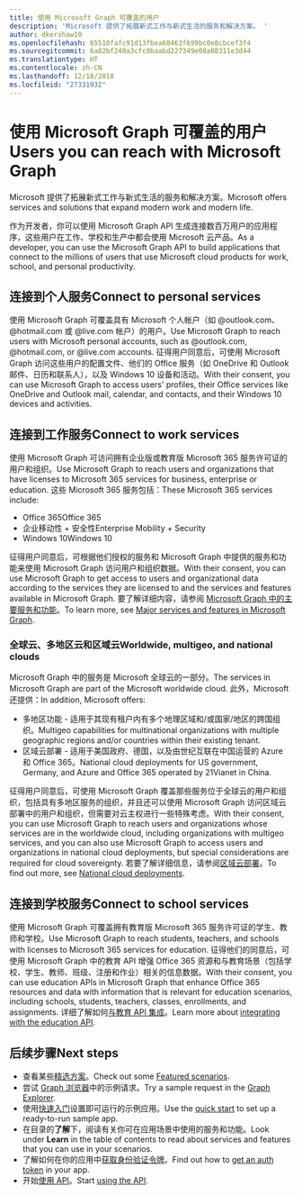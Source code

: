 ```yaml
---
title: 使用 Microsoft Graph 可覆盖的用户
description: 'Microsoft 提供了拓展新式工作与新式生活的服务和解决方案。 '
author: dkershaw10
ms.openlocfilehash: 65510fafc91d13fbea68463f699bc0e8cbcef3f4
ms.sourcegitcommit: 6a82bf240a3cfc0baabd227349e08a08311e3d44
ms.translationtype: HT
ms.contentlocale: zh-CN
ms.lasthandoff: 12/18/2018
ms.locfileid: "27331932"
---
```

# <a name="users-you-can-reach-with-microsoft-graph"></a><span data-ttu-id="8ea47-103">使用 Microsoft Graph 可覆盖的用户</span><span class="sxs-lookup"><span data-stu-id="8ea47-103">Users you can reach with Microsoft Graph</span></span>

<span data-ttu-id="8ea47-104">Microsoft 提供了拓展新式工作与新式生活的服务和解决方案。</span><span class="sxs-lookup"><span data-stu-id="8ea47-104">Microsoft offers services and solutions that expand modern work and modern life.</span></span> 

<span data-ttu-id="8ea47-105">作为开发者，你可以使用 Microsoft Graph API 生成连接数百万用户的应用程序，这些用户在工作、学校和生产中都会使用 Microsoft 云产品。</span><span class="sxs-lookup"><span data-stu-id="8ea47-105">As a developer, you can use the Microsoft Graph API to build applications that connect to the millions of users that use Microsoft cloud products for work, school, and personal productivity.</span></span> 

## <a name="connect-to-personal-services"></a><span data-ttu-id="8ea47-106">连接到个人服务</span><span class="sxs-lookup"><span data-stu-id="8ea47-106">Connect to personal services</span></span>

<span data-ttu-id="8ea47-107">使用 Microsoft Graph 可覆盖具有 Microsoft 个人帐户（如 @outlook.com、@hotmail.com 或 @live.com 帐户）的用户。</span><span class="sxs-lookup"><span data-stu-id="8ea47-107">Use Microsoft Graph to reach users with Microsoft personal accounts, such as @outlook.com, @hotmail.com, or @live.com accounts.</span></span> <span data-ttu-id="8ea47-108">征得用户同意后，可使用 Microsoft Graph 访问这些用户的配置文件、他们的 Office 服务（如 OneDrive 和 Outlook 邮件、日历和联系人），以及 Windows 10 设备和活动。</span><span class="sxs-lookup"><span data-stu-id="8ea47-108">With their consent, you can use Microsoft Graph to access users' profiles, their Office services like OneDrive and Outlook mail, calendar, and contacts, and their Windows 10 devices and activities.</span></span>

## <a name="connect-to-work-services"></a><span data-ttu-id="8ea47-109">连接到工作服务</span><span class="sxs-lookup"><span data-stu-id="8ea47-109">Connect to work services</span></span>

<span data-ttu-id="8ea47-110">使用 Microsoft Graph 可访问拥有企业版或教育版 Microsoft 365 服务许可证的用户和组织。</span><span class="sxs-lookup"><span data-stu-id="8ea47-110">Use Microsoft Graph to reach users and organizations that have licenses to Microsoft 365 services for business, enterprise or education.</span></span> <span data-ttu-id="8ea47-111">这些 Microsoft 365 服务包括：</span><span class="sxs-lookup"><span data-stu-id="8ea47-111">These Microsoft 365 services include:</span></span>

-   <span data-ttu-id="8ea47-112">Office 365</span><span class="sxs-lookup"><span data-stu-id="8ea47-112">Office 365</span></span>
-   <span data-ttu-id="8ea47-113">企业移动性 + 安全性</span><span class="sxs-lookup"><span data-stu-id="8ea47-113">Enterprise Mobility + Security</span></span> 
-   <span data-ttu-id="8ea47-114">Windows 10</span><span class="sxs-lookup"><span data-stu-id="8ea47-114">Windows 10</span></span> 

<span data-ttu-id="8ea47-115">征得用户同意后，可根据他们授权的服务和 Microsoft Graph 中提供的服务和功能来使用 Microsoft Graph 访问用户和组织数据。</span><span class="sxs-lookup"><span data-stu-id="8ea47-115">With their consent, you can use Microsoft Graph to get access to users and organizational data according to the services they are licensed to and the services and features available in Microsoft Graph.</span></span> <span data-ttu-id="8ea47-116">要了解详细内容，请参阅 [Microsoft Graph 中的主要服务和功能](overview-major-services.md)。</span><span class="sxs-lookup"><span data-stu-id="8ea47-116">To learn more, see [Major services and features in Microsoft Graph](overview-major-services.md).</span></span>

### <a name="worldwide-multigeo-and-national-clouds"></a><span data-ttu-id="8ea47-117">全球云、多地区云和区域云</span><span class="sxs-lookup"><span data-stu-id="8ea47-117">Worldwide, multigeo, and national clouds</span></span>
<span data-ttu-id="8ea47-118">Microsoft Graph 中的服务是 Microsoft 全球云的一部分。</span><span class="sxs-lookup"><span data-stu-id="8ea47-118">The services in Microsoft Graph are part of the Microsoft worldwide cloud.</span></span> <span data-ttu-id="8ea47-119">此外，Microsoft 还提供：</span><span class="sxs-lookup"><span data-stu-id="8ea47-119">In addition, Microsoft offers:</span></span>

-   <span data-ttu-id="8ea47-120">多地区功能 - 适用于其现有租户内有多个地理区域和/或国家/地区的跨国组织。</span><span class="sxs-lookup"><span data-stu-id="8ea47-120">Multigeo capabilities for multinational organizations with multiple geographic regions and/or countries within their existing tenant.</span></span>
-   <span data-ttu-id="8ea47-121">区域云部署 - 适用于美国政府、德国，以及由世纪互联在中国运营的 Azure 和 Office 365。</span><span class="sxs-lookup"><span data-stu-id="8ea47-121">National cloud deployments for US government, Germany, and Azure and Office 365 operated by 21Vianet in China.</span></span>

<span data-ttu-id="8ea47-122">征得用户同意后，可使用 Microsoft Graph 覆盖那些服务位于全球云的用户和组织，包括具有多地区服务的组织，并且还可以使用 Microsoft Graph 访问区域云部署中的用户和组织，但需要对云主权进行一些特殊考虑。</span><span class="sxs-lookup"><span data-stu-id="8ea47-122">With their consent, you can use Microsoft Graph to reach users and organizations whose services are in the worldwide cloud, including organizations with multigeo services, and you can also use Microsoft Graph to access users and organizations in national cloud deployments, but special considerations are required for cloud sovereignty.</span></span> <span data-ttu-id="8ea47-123">若要了解详细信息，请参阅[区域云部署](deployments.md)。</span><span class="sxs-lookup"><span data-stu-id="8ea47-123">To find out more, see [National cloud deployments](deployments.md).</span></span>

## <a name="connect-to-school-services"></a><span data-ttu-id="8ea47-124">连接到学校服务</span><span class="sxs-lookup"><span data-stu-id="8ea47-124">Connect to school services</span></span>

<span data-ttu-id="8ea47-125">使用 Microsoft Graph 可覆盖拥有教育版 Microsoft 365 服务许可证的学生、教师和学校。</span><span class="sxs-lookup"><span data-stu-id="8ea47-125">Use Microsoft Graph to reach students, teachers, and schools with licenses to Microsoft 365 services for education.</span></span> <span data-ttu-id="8ea47-126">征得他们的同意后，可使用 Microsoft Graph 中的教育 API 增强 Office 365 资源和与教育场景（包括学校、学生、教师、班级、注册和作业）相关的信息数据。</span><span class="sxs-lookup"><span data-stu-id="8ea47-126">With their consent, you can use education APIs in Microsoft Graph that enhance Office 365 resources and data with information that is relevant for education scenarios, including schools, students, teachers, classes, enrollments, and assignments.</span></span> <span data-ttu-id="8ea47-127">详细了解如何[与教育 API 集成](education-concept-overview.md)。</span><span class="sxs-lookup"><span data-stu-id="8ea47-127">Learn more about [integrating with the education API](education-concept-overview.md).</span></span>

## <a name="next-steps"></a><span data-ttu-id="8ea47-128">后续步骤</span><span class="sxs-lookup"><span data-stu-id="8ea47-128">Next steps</span></span>

- <span data-ttu-id="8ea47-129">查看某些[精选方案](https://developer.microsoft.com/graph/examples)。</span><span class="sxs-lookup"><span data-stu-id="8ea47-129">Check out some [Featured scenarios](https://developer.microsoft.com/graph/examples).</span></span>
- <span data-ttu-id="8ea47-130">尝试 [Graph 浏览器](https://developer.microsoft.com/graph/graph-explorer)中的示例请求。</span><span class="sxs-lookup"><span data-stu-id="8ea47-130">Try a sample request in the [Graph Explorer](https://developer.microsoft.com/graph/graph-explorer).</span></span>
- <span data-ttu-id="8ea47-131">使用[快速入门](https://developer.microsoft.com/graph/quick-start)设置即可运行的示例应用。</span><span class="sxs-lookup"><span data-stu-id="8ea47-131">Use the [quick start](https://developer.microsoft.com/graph/quick-start) to set up a ready-to-run sample app.</span></span>
- <span data-ttu-id="8ea47-132">在目录的**了解**下，阅读有关你可在应用场景中使用的服务和功能。</span><span class="sxs-lookup"><span data-stu-id="8ea47-132">Look under **Learn** in the table of contents to read about services and features that you can use in your scenarios.</span></span> 
- <span data-ttu-id="8ea47-133">了解如何在你的应用中[获取身份验证令牌](auth-overview.md)。</span><span class="sxs-lookup"><span data-stu-id="8ea47-133">Find out how to [get an auth token](auth-overview.md) in your app.</span></span>
- <span data-ttu-id="8ea47-134">开始[使用 API](use-the-api.md)。</span><span class="sxs-lookup"><span data-stu-id="8ea47-134">Start [using the API](use-the-api.md).</span></span>
